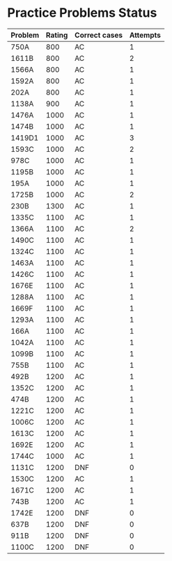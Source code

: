 # Practice Problems Status
Problem|Rating|Correct cases|Attempts
-|-|-|-
750A|800|AC|1
1611B|800|AC|2
1566A|800|AC|1
1592A|800|AC|1
202A|800|AC|1
1138A|900|AC|1
1476A|1000|AC|1
1474B|1000|AC|1
1419D1|1000|AC|3
1593C|1000|AC|2
978C|1000|AC|1
1195B|1000|AC|1
195A|1000|AC|1
1725B|1000|AC|2
230B|1300|AC|1
1335C|1100|AC|1
1366A|1100|AC|2
1490C|1100|AC|1
1324C|1100|AC|1
1463A|1100|AC|1
1426C|1100|AC|1
1676E|1100|AC|1
1288A|1100|AC|1
1669F|1100|AC|1
1293A|1100|AC|1
166A|1100|AC|1
1042A|1100|AC|1
1099B|1100|AC|1
755B|1100|AC|1
492B|1200|AC|1
1352C|1200|AC|1
474B|1200|AC|1
1221C|1200|AC|1
1006C|1200|AC|1
1613C|1200|AC|1
1692E|1200|AC|1
1744C|1000|AC|1
1131C|1200|DNF|0
1530C|1200|AC|1
1671C|1200|AC|1
743B|1200|AC|1
1742E|1200|DNF|0
637B|1200|DNF|0
911B|1200|DNF|0
1100C|1200|DNF|0